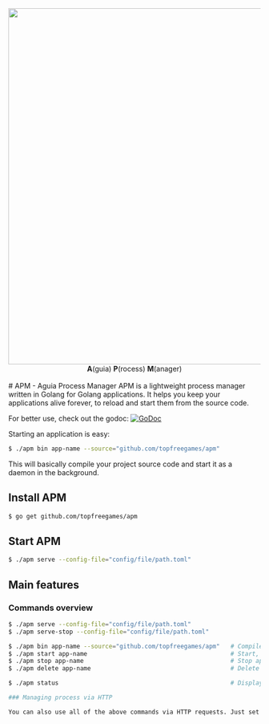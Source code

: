 <div align="center">
     <a>
        <img width=710px src="http://animais.culturamix.com/blog/wp-content/gallery/fotos-aguia-1/Fotos-Aguia-2.png">
     </a>
     <br/>
     <b>A</b>(guia) <b>P</b>(rocess) <b>M</b>(anager)
     <br/><br/>
</div>
# APM - Aguia Process Manager
APM is a lightweight process manager written in Golang for Golang applications. It helps you keep your applications alive forever, to reload and start them from the source code.

For better use, check out the godoc: [![GoDoc](https://godoc.org/github.com/topfreegames/apm?status.svg)](https://godoc.org/github.com/topfreegames/apm)

Starting an application is easy:
```bash
$ ./apm bin app-name --source="github.com/topfreegames/apm"
```

This will basically compile your project source code and start it as a daemon in the background.

## Install APM

```bash
$ go get github.com/topfreegames/apm
```

## Start APM

```bash
$ ./apm serve --config-file="config/file/path.toml"
```

## Main features

### Commands overview

```bash
$ ./apm serve --config-file="config/file/path.toml"
$ ./apm serve-stop --config-file="config/file/path.toml"

$ ./apm bin app-name --source="github.com/topfreegames/apm"   # Compile, start, daemonize and auto restart application.
$ ./apm start app-name                                        # Start, daemonize and auto restart application.
$ ./apm stop app-name                                         # Stop application.
$ ./apm delete app-name                                       # Delete application forever.

$ ./apm status                                                # Display status for each app.

### Managing process via HTTP

You can also use all of the above commands via HTTP requests. Just set the flag ```--dns``` together with ```./apm serve``` and then you can use a remote client to start, stop, delete and query status for each app. 